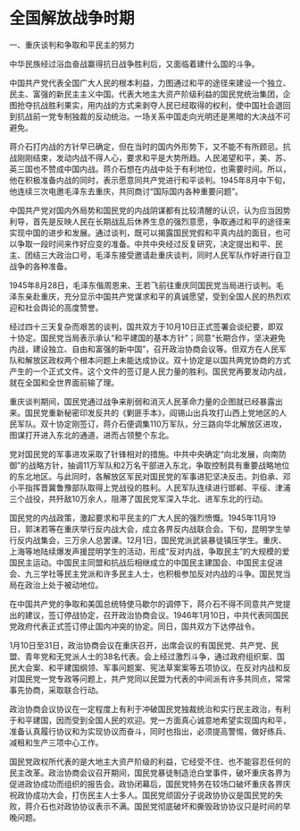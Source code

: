 # 全国解放战争时期

一、重庆谈判和争取和平民主的努力

中华民族经过浴血奋战赢得抗日战争胜利后，又面临着建什么国的斗争。

中国共产党代表全国广大人民的根本利益，力图通过和平的途径来建设一个独立、民主、富强的新民主主义中国。代表大地主大资产阶级利益的国民党统治集团，企图抢夺抗战胜利果实，用内战的方式来剥夺人民已经取得的权利，使中国社会退回到抗战前一党专制独裁的反动统治。一场关系中国走向光明还是黑暗的大决战不可避免。

蒋介石打内战的方针早已确定，但在当时的国内外形势下，又不能不有所顾忌。抗战刚刚结束，发动内战不得人心，要求和平是大势所趋。人民渴望和平，美、苏、英三国也不赞成中国内战。蒋介石想在内战中处于有利地位，也需要时间。所以，他在积极准备内战的同时，表示愿意同共产党进行和平谈判。1945年8月中下旬，他连续三次电邀毛泽东去重庆，共同商讨“国际国内各种重要问题”。

中国共产党对国内外局势和国民党的内战阴谋都有比较清醒的认识，认为应当因势利导，首先是反映人民在长期战乱后休养生息的强烈意愿，争取通过和平的途径来实现中国的进步和发展。通过谈判，既可以揭露国民党假和平真内战的面目，也可以争取一段时间来作好应变的准备。中共中央经过反复研究，决定提出和平、民主、团结三大政治口号，毛泽东接受邀请赴重庆谈判，同时人民军队作好进行自卫战争的各种准备。

1945年8月28日，毛泽东偕周恩来、王若飞前往重庆同国民党当局进行谈判。毛泽东亲赴重庆，充分显示中国共产党谋求和平的真诚愿望，受到全国人民的热烈欢迎和社会舆论的高度赞誉。

经过四十三天复杂而艰苦的谈判，国共双方于10月10日正式签署会谈纪要，即双十协定。国民党当局表示承认“和平建国的基本方针”；同意“长期合作，坚决避免内战，建设独立、自由和富强的新中国”，召开政治协商会议等。但双方在人民军队和解放区政权两个根本问题上未能达成协议。双十协定是以国共两党协商的方式产生的一个正式文件。这个文件的签订是人民力量的胜利。国民党再要发动内战，就在全国和全世界面前输了理。

重庆谈判期间，国民党通过战争来削弱和消灭人民革命力量的企图就已经暴露出来。国民党重新秘密印发反共的《剿匪手本》，阎锡山出兵攻打山西上党地区的人民军队。双十协定刚签订，蒋介石便调集110万军队，分三路向华北解放区进攻，图谋打开进入东北的通道，进而占领整个东北。

党对国民党的军事进攻采取了针锋相对的措施。中共中央确定“向北发展，向南防御”的战略方针，抽调11万军队和2万名干部进入东北，争取控制具有重要战略地位的东北地区。与此同时，各解放区军民对国民党的军事进犯坚决反击。刘伯承、邓小平指挥晋冀鲁豫部队取得上党战役的胜利。人民军队连续进行邯郸、平绥、津浦三个战役，共歼敌10万余人，阻滞了国民党军深入华北、进军东北的行动。

国民党的内战政策，激起要求和平民主的广大人民的强烈愤慨。1945年11月19日，郭沫若等在重庆举行反内战大会，成立各界反内战联合会。下旬，昆明学生举行反内战集会，三万余人总罢课。12月1日，国民党派武装暴徒镇压学生。重庆、上海等地陆续爆发声援昆明学生的活动，形成“反对内战，争取民主”的大规模的爱国民主运动。中国民主同盟和抗战后相继成立的中国民主建国会、中国民主促进会、九三学社等民主党派和许多民主人士，也积极参加反对内战的斗争。国民党当局在政治上处于被动地位。

在中国共产党的争取和美国总统特使马歇尔的调停下，蒋介石不得不同意共产党提出的建议，签订停战协定，召开政治协商会议。1946年1月10日，中共代表同国民党政府代表正式签订停止国内冲突的协定。同日，国共双方下达停战令。

1月10日至31日，政治协商会议在重庆召开，出席会议的有国民党、共产党、民盟、青年党和无党派人士的38名代表。会上经过激烈斗争，通过政府组织案、国民大会案、和平建国纲领、军事问题案、宪法草案案等五项协议。在反对内战和反对国民党一党专政等问题上，共产党同以民盟为代表的中间派有许多共同点，常常事先协商，采取联合行动。

政治协商会议协议在一定程度上有利于冲破国民党独裁统治和实行民主政治，有利于和平建国，因而受到全国人民的欢迎。党一方面真心诚意地希望实现国内和平，准备认真履行协议和为实现协议而奋斗，同时也指出，必须提高警惕，做好练兵、减租和生产三项中心工作。

国民党政权所代表的是大地主大资产阶级的利益，它经受不住、也不能容忍任何的民主改革。政治协商会议召开期间，国民党暴徒制造沧白堂事件，破坏重庆各界为促进政协成功而组织的报告会。政协闭幕后，国民党特务在较场口破坏重庆各界庆祝政协成功大会，打伤民主人士多人。国民党顽固分子说政协协议是国民党的失败，蒋介石也对政协协议表示不满。国民党彻底破坏和撕毁政协协议只是时间的早晚问题。
